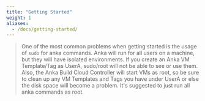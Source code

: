 ```yaml
---
title: "Getting Started"
weight: 1
aliases:
  - /docs/getting-started/
---
```


> One of the most common problems when getting started is the usage of `sudo` for anka commands. Anka will run for all users on a machine, but they will have isolated environments. If you create an Anka VM Template/Tag as UserA, sudo/root will not be able to see or use them. Also, the Anka Build Cloud Controller will start VMs as root, so be sure to clean up any VM Templates and Tags you have under UserA or else the disk space will become a problem. It's suggested to just run all anka commands as root.
